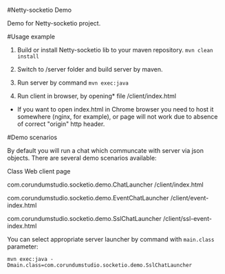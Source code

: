 #Netty-socketio Demo

Demo for Netty-socketio project.

#Usage example

1. Build or install Netty-socketio lib to your maven repository.
   `mvn clean install`

2. Switch to /server folder and build server by maven.

3. Run server by command
   `mvn exec:java`

4. Run client in browser, by opening* file /client/index.html

* If you want to open index.html in Chrome browser you need to host it somewhere (nginx, for example),
 or page will not work due to absence of correct "origin" http header.

#Demo scenarios

By default you will run a chat which communcate with server via json objects.
There are several demo scenarios available:

 Class                                                  Web client page

 com.corundumstudio.socketio.demo.ChatLauncher           /client/index.html

 com.corundumstudio.socketio.demo.EventChatLauncher      /client/event-index.html

 com.corundumstudio.socketio.demo.SslChatLauncher        /client/ssl-event-index.html


You can select appropriate server launcher by command with `main.class` parameter:

 `mvn exec:java -Dmain.class=com.corundumstudio.socketio.demo.SslChatLauncher`


   